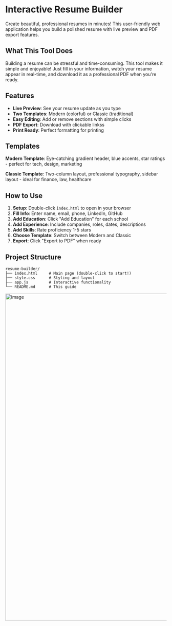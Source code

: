 # Interactive Resume Builder

Create beautiful, professional resumes in minutes! This user-friendly web application helps you build a polished resume with live preview and PDF export features.

## What This Tool Does

Building a resume can be stressful and time-consuming. This tool makes it simple and enjoyable! Just fill in your information, watch your resume appear in real-time, and download it as a professional PDF when you're ready.


## Features

- **Live Preview**: See your resume update as you type
- **Two Templates**: Modern (colorful) or Classic (traditional)
- **Easy Editing**: Add or remove sections with simple clicks
- **PDF Export**: Download with clickable linkss
- **Print Ready**: Perfect formatting for printing

## Templates

**Modern Template**: Eye-catching gradient header, blue accents, star ratings - perfect for tech, design, marketing

**Classic Template**: Two-column layout, professional typography, sidebar layout - ideal for finance, law, healthcare

## How to Use

1. **Setup**: Double-click `index.html` to open in your browser
2. **Fill Info**: Enter name, email, phone, LinkedIn, GitHub
3. **Add Education**: Click "Add Education" for each school
4. **Add Experience**: Include companies, roles, dates, descriptions
5. **Add Skills**: Rate proficiency 1-5 stars
6. **Choose Template**: Switch between Modern and Classic
7. **Export**: Click "Export to PDF" when ready

## Project Structure

```
resume-builder/
├── index.html     # Main page (double-click to start!)
├── style.css      # Styling and layout
├── app.js         # Interactive functionality
└── README.md      # This guide
```
<img width="1918" height="1018" alt="image" src="https://github.com/user-attachments/assets/6a893a1c-b587-4682-a5d6-f90513e765a1" />
